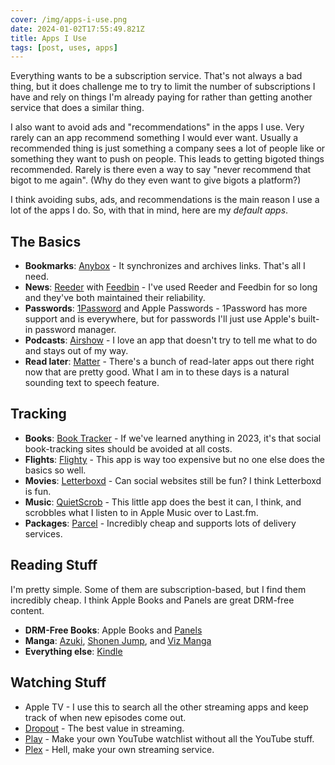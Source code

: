 ```yaml
---
cover: /img/apps-i-use.png
date: 2024-01-02T17:55:49.821Z
title: Apps I Use
tags: [post, uses, apps]
---
```


Everything wants to be a subscription service. That's not always a bad thing, but it does challenge me to try to limit the number of subscriptions I have and rely on things I'm already paying for rather than getting another service that does a similar thing.

I also want to avoid ads and "recommendations" in the apps I use. Very rarely can an app recommend something I would ever want. Usually a recommended thing is just something a company sees a lot of people like or something they want to push on people. This leads to getting bigoted things recommended. Rarely is there even a way to say "never recommend that bigot to me again". (Why do they even want to give bigots a platform?)

I think avoiding subs, ads, and recommendations is the main reason I use a lot of the apps I do. So, with that in mind, here are my _default apps_.


## The Basics

- **Bookmarks**: [Anybox](https://apps.apple.com/us/app/anybox-bookmark-read-later/id1593408455) - It synchronizes and archives links. That's all I need.
- **News**: [Reeder](https://apps.apple.com/us/app/reeder-5/id1529445840) with [Feedbin](https://feedbin.com) - I've used Reeder and Feedbin for so long and they've both maintained their reliability.
- **Passwords**: [1Password](https://apps.apple.com/us/app/1password-password-manager/id1511601750) and Apple Passwords - 1Password has more support and is everywhere, but for passwords I'll just use Apple's built-in password manager.
- **Podcasts**: [Airshow](https://apps.apple.com/us/app/airshow-lightweight-podcasts/id1584582270) - I love an app that doesn't try to tell me what to do and stays out of my way.
- **Read later**: [Matter](https://apps.apple.com/us/app/matter-read-listen-learn/id1501592184) - There's a bunch of read-later apps out there right now that are pretty good. What I am in to these days is a natural sounding text to speech feature.


## Tracking

- **Books**: [Book Tracker](https://apps.apple.com/us/app/book-tracker-tbr-bookshelf/id1491660771) - If we've learned anything in 2023, it's that social book-tracking sites should be avoided at all costs.
- **Flights**: [Flighty](https://apps.apple.com/us/app/flighty-live-flight-tracker/id1358823008) - This app is way too expensive but no one else does the basics so well.
- **Movies**: [Letterboxd](https://letterboxd.com) - Can social websites still be fun? I think Letterboxd is fun.
- **Music**: [QuietScrob](https://apps.apple.com/us/app/quietscrob-last-fm-scrobbler/id741599377) - This little app does the best it can, I think, and scrobbles what I listen to in Apple Music over to Last.fm.
- **Packages**: [Parcel](https://apps.apple.com/us/app/parcel-delivery-tracking/id375589283) - Incredibly cheap and supports lots of delivery services.


## Reading Stuff

I'm pretty simple. Some of them are subscription-based, but I find them incredibly cheap. I think Apple Books and Panels are great DRM-free content.

- **DRM-Free Books**: Apple Books and [Panels](https://apps.apple.com/us/app/panels-comic-reader/id1236567663)
- **Manga**: [Azuki](https://apps.apple.com/us/app/azuki-your-digital-manga-cafe/id1545075904), [Shonen Jump](https://apps.apple.com/us/app/shonen-jump-manga-comics/id594237344), and [Viz Manga](https://apps.apple.com/us/app/viz-manga/id421486286)
- **Everything else**: [Kindle](https://apps.apple.com/us/app/amazon-kindle/id302584613)


## Watching Stuff

- Apple TV - I use this to search all the other streaming apps and keep track of when new episodes come out.
- [Dropout](https://apps.apple.com/us/app/dropout-by-collegehumor/id1380833056) - The best value in streaming.
- [Play](https://apps.apple.com/us/app/play-save-videos-watch-later/id1596506190) - Make your own YouTube watchlist without all the YouTube stuff.
- [Plex](https://apps.apple.com/us/app/plex-watch-live-tv-and-movies/id383457673) - Hell, make your own streaming service.

